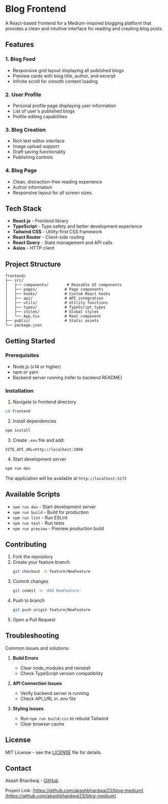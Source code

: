 # Blog Frontend

A React-based frontend for a Medium-inspired blogging platform that provides a clean and intuitive interface for reading and creating blog posts.

## Features

### 1. Blog Feed
- Responsive grid layout displaying all published blogs
- Preview cards with blog title, author, and excerpt
- Infinite scroll for smooth content loading

### 2. User Profile
- Personal profile page displaying user information
- List of user's published blogs
- Profile editing capabilities

### 3. Blog Creation
- Rich text editor interface
- Image upload support
- Draft saving functionality
- Publishing controls

### 4. Blog Page
- Clean, distraction-free reading experience
- Author information
- Responsive layout for all screen sizes

## Tech Stack

- **React.js** - Frontend library
- **TypeScript** - Type safety and better development experience
- **Tailwind CSS** - Utility-first CSS framework
- **React Router** - Client-side routing
- **React Query** - State management and API calls
- **Axios** - HTTP client

## Project Structure

```
frontend/
├── src/
│   ├── components/        # Reusable UI components
│   ├── pages/            # Page components
│   ├── hooks/            # Custom React hooks
│   ├── api/              # API integration
│   ├── utils/            # Utility functions
│   ├── types/            # TypeScript types
│   ├── styles/           # Global styles
│   └── App.tsx           # Root component
├── public/               # Static assets
└── package.json
```

## Getting Started

### Prerequisites

- Node.js (v14 or higher)
- npm or yarn
- Backend server running (refer to backend README)

### Installation

1. Navigate to frontend directory
```bash
cd frontend
```

2. Install dependencies
```bash
npm install
```

3. Create `.env` file and add:
```
VITE_API_URL=http://localhost:3000
```

4. Start development server
```bash
npm run dev
```

The application will be available at `http://localhost:5173`

## Available Scripts

- `npm run dev` - Start development server
- `npm run build` - Build for production
- `npm run lint` - Run ESLint
- `npm run test` - Run tests
- `npm run preview` - Preview production build

## Contributing

1. Fork the repository
2. Create your feature branch
   ```bash
   git checkout -b feature/NewFeature
   ```
3. Commit changes
   ```bash
   git commit -m 'Add NewFeature'
   ```
4. Push to branch
   ```bash
   git push origin feature/NewFeature
   ```
5. Open a Pull Request

## Troubleshooting

Common issues and solutions:

1. **Build Errors**
   - Clear node_modules and reinstall
   - Check TypeScript version compatibility

2. **API Connection Issues**
   - Verify backend server is running
   - Check API_URL in .env file

3. **Styling Issues**
   - Run `npm run build:css` to rebuild Tailwind
   - Clear browser cache

## License

MIT License - see the [LICENSE](LICENSE) file for details.

## Contact

Akash Bhardwaj - [GitHub](https://github.com/akashbhardwaj23)

Project Link: [https://github.com/akashbhardwaj23/blog-medium](https://github.com/akashbhardwaj23/blog-medium)